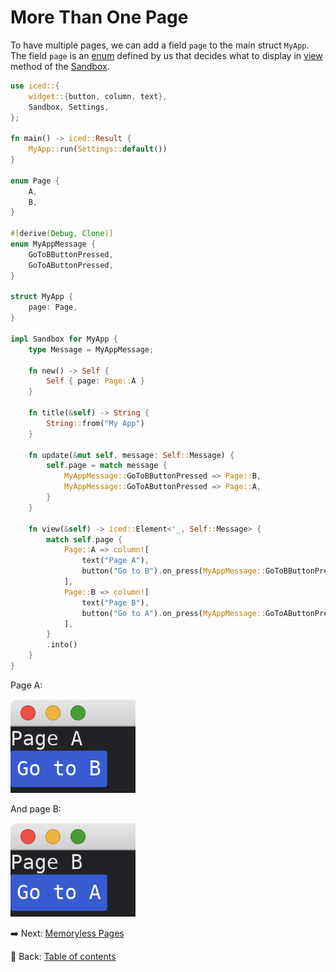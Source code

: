 # More Than One Page

To have multiple pages, we can add a field `page` to the main struct `MyApp`.
The field `page` is an [enum](https://doc.rust-lang.org/std/keyword.enum.html) defined by us that decides what to display in [view](https://docs.rs/iced/latest/iced/trait.Sandbox.html#tymethod.view) method of the [Sandbox](https://docs.iced.rs/iced/trait.Sandbox.html).

```rust
use iced::{
    widget::{button, column, text},
    Sandbox, Settings,
};

fn main() -> iced::Result {
    MyApp::run(Settings::default())
}

enum Page {
    A,
    B,
}

#[derive(Debug, Clone)]
enum MyAppMessage {
    GoToBButtonPressed,
    GoToAButtonPressed,
}

struct MyApp {
    page: Page,
}

impl Sandbox for MyApp {
    type Message = MyAppMessage;

    fn new() -> Self {
        Self { page: Page::A }
    }

    fn title(&self) -> String {
        String::from("My App")
    }

    fn update(&mut self, message: Self::Message) {
        self.page = match message {
            MyAppMessage::GoToBButtonPressed => Page::B,
            MyAppMessage::GoToAButtonPressed => Page::A,
        }
    }

    fn view(&self) -> iced::Element<'_, Self::Message> {
        match self.page {
            Page::A => column![
                text("Page A"),
                button("Go to B").on_press(MyAppMessage::GoToBButtonPressed),
            ],
            Page::B => column![
                text("Page B"),
                button("Go to A").on_press(MyAppMessage::GoToAButtonPressed),
            ],
        }
        .into()
    }
}
```

Page A:

![Page A](./pic/more_than_one_page_a.png)

And page B:

![Page B](./pic/more_than_one_page_b.png)

:arrow_right:  Next: [Memoryless Pages](./memoryless_pages.md)

:blue_book: Back: [Table of contents](./../README.md)
